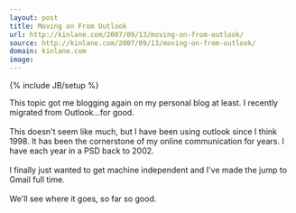 ```yaml
---
layout: post
title: Moving on From Outlook
url: http://kinlane.com/2007/09/13/moving-on-from-outlook/
source: http://kinlane.com/2007/09/13/moving-on-from-outlook/
domain: kinlane.com
image: 
---
```

{% include JB/setup %}<p>This topic got me blogging again on my personal blog at least.  I recently migrated from Outlook...for good.<br /><br />This doesn't seem like much, but I have been using outlook since I think 1998.  It has been the cornerstone of my online communication for years.  I have each year in a PSD back to 2002. <br /><br />I finally just wanted to get machine independent and I've made the jump to Gmail full time.  <br /><br />We'll see where it goes, so far so good.</p>
